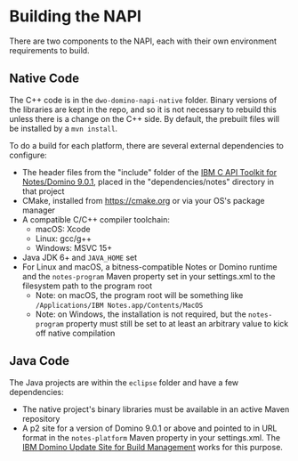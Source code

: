 # Building the NAPI

There are two components to the NAPI, each with their own environment requirements to build.

## Native Code 

The C++ code is in the `dwo-domino-napi-native` folder. Binary versions of the libraries are kept in the repo, and so it is not necessary to rebuild this unless there is a change on the C++ side. By default, the prebuilt files will be installed by a `mvn install`.

To do a build for each platform, there are several external dependencies to configure:

* The header files from the "include" folder of the [IBM C API Toolkit for Notes/Domino 9.0.1](https://www.ibm.com/developerworks/develop/collaboration/index.html), placed in the "dependencies/notes" directory in that project
* CMake, installed from https://cmake.org or via your OS's package manager
* A compatible C/C++ compiler toolchain:
    * macOS: Xcode
    * Linux: gcc/g++
    * Windows: MSVC 15+
* Java JDK 6+ and `JAVA_HOME` set
* For Linux and macOS, a bitness-compatible Notes or Domino runtime and the `notes-program` Maven property set in your settings.xml to the filesystem path to the program root
    * Note: on macOS, the program root will be something like `/Applications/IBM Notes.app/Contents/MacOS`
    * Note: on Windows, the installation is not required, but the `notes-program` property must still be set to at least an arbitrary value to kick off native compilation

## Java Code

The Java projects are within the `eclipse` folder and have a few dependencies:

* The native project's binary libraries must be available in an active Maven repository
* A p2 site for a version of Domino 9.0.1 or above and pointed to in URL format in the `notes-platform` Maven property in your settings.xml. The [IBM Domino Update Site for Build Management](https://openntf.org/main.nsf/project.xsp?r=project/IBM%20Domino%20Update%20Site%20for%20Build%20Management) works for this purpose.